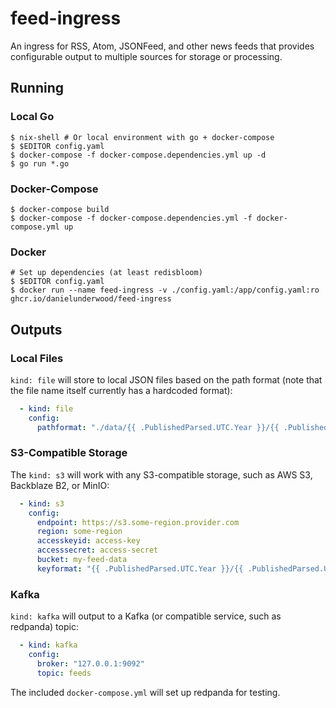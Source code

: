 # feed-ingress

An ingress for RSS, Atom, JSONFeed, and other news feeds that provides configurable output to multiple sources for storage or processing.

## Running

### Local Go

```shell
$ nix-shell # Or local environment with go + docker-compose
$ $EDITOR config.yaml
$ docker-compose -f docker-compose.dependencies.yml up -d
$ go run *.go
```

### Docker-Compose

```shell
$ docker-compose build
$ docker-compose -f docker-compose.dependencies.yml -f docker-compose.yml up
```

### Docker

```shell
# Set up dependencies (at least redisbloom)
$ $EDITOR config.yaml
$ docker run --name feed-ingress -v ./config.yaml:/app/config.yaml:ro ghcr.io/danielunderwood/feed-ingress
```


## Outputs

### Local Files

`kind: file` will store to local JSON files based on the path format (note that the file name itself currently has a hardcoded format):

```yaml
  - kind: file
    config:
      pathformat: "./data/{{ .PublishedParsed.UTC.Year }}/{{ .PublishedParsed.UTC.Month }}/{{ .PublishedParsed.UTC.Day }}"
```

### S3-Compatible Storage

The `kind: s3` will work with any S3-compatible storage, such as AWS S3, Backblaze B2, or MinIO:

```yaml
  - kind: s3
    config:
      endpoint: https://s3.some-region.provider.com
      region: some-region
      accesskeyid: access-key
      accesssecret: access-secret
      bucket: my-feed-data
      keyformat: "{{ .PublishedParsed.UTC.Year }}/{{ .PublishedParsed.UTC.Month }}/{{ .PublishedParsed.UTC.Day }}"
```

### Kafka

`kind: kafka` will output to a Kafka (or compatible service, such as redpanda) topic:

```yaml
  - kind: kafka
    config:
      broker: "127.0.0.1:9092"
      topic: feeds
```

The included `docker-compose.yml` will set up redpanda for testing.